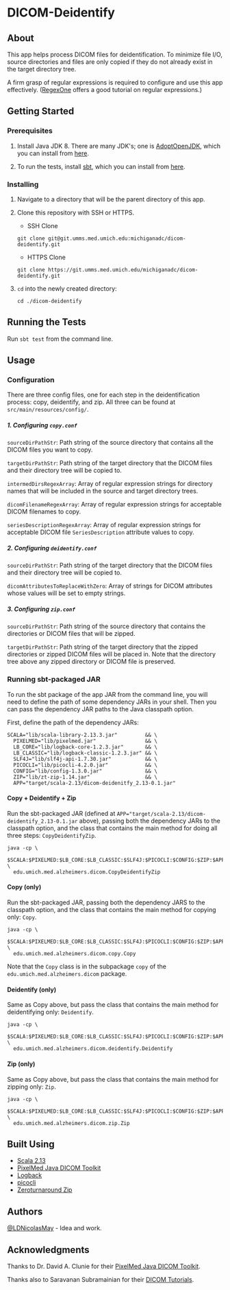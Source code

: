 # DICOM-Deidentify


## About

This app helps process DICOM files for deidentification. To minimize file I/O, source directories and files are only copied if they do not already exist in the target directory tree.

A firm grasp of regular expressions is required to configure and use this app effectively. ([RegexOne](https://regexone.com/) offers a good tutorial on regular expressions.)


## Getting Started

### Prerequisites

1. Install Java JDK 8. There are many JDK's; one is [AdoptOpenJDK](https://adoptopenjdk.net), which you can install from [here](https://adoptopenjdk.net/installation.html#).

2. To run the tests, install [sbt](https://www.scala-sbt.org/index.html), which you can install from [here](https://www.scala-sbt.org/release/docs/Setup.html).

### Installing

1. Navigate to a directory that will be the parent directory of this app.

2. Clone this repository with SSH or HTTPS.

   * SSH Clone

   ```shell script
   git clone git@git.umms.med.umich.edu:michiganadc/dicom-deidentify.git
   ```

   * HTTPS Clone
   
   ```shell script
   git clone https://git.umms.med.umich.edu/michiganadc/dicom-deidentify.git
   ```

3. `cd` into the newly created directory:

   ```shell script
   cd ./dicom-deidentify
   ```


## Running the Tests

Run `sbt test` from the command line.

## Usage

### Configuration

There are three config files, one for each step in the deidentification process: copy, deidentify, and zip. All three can be found at `src/main/resources/config/`.

##### 1. Configuring `copy.conf`

`sourceDirPathStr`: Path string of the source directory that contains all the DICOM files you want to copy.

`targetDirPathStr`: Path string of the target directory that the DICOM files and their directory tree will be copied to.

`intermedDirsRegexArray`: Array of regular expression strings for directory names that will be included in the source and target directory trees.

`dicomFilenameRegexArray`: Array of regular expression strings for acceptable DICOM filenames to copy.

`seriesDescriptionRegexArray`: Array of regular expression strings for acceptable DICOM file `SeriesDescription` attribute values to copy.

##### 2. Configuring `deidentify.conf`

`sourceDirPathStr`: Path string of the target directory that the DICOM files and their directory tree will be copied to.

`dicomAttributesToReplaceWithZero`: Array of strings for DICOM attributes whose values will be set to empty strings.

##### 3. Configuring `zip.conf`

`sourceDirPathStr`: Path string of the source directory that contains the directories or DICOM files that will be zipped.

`targetDirPathStr`: Path string of the target directory that the zipped directories or zipped DICOM files will be placed in. Note that the directory tree above any zipped directory or DICOM file is preserved.


### Running sbt-packaged JAR

To run the sbt package of the app JAR from the command line, you will need to define the path of some dependency JARs in your shell. Then you can pass the dependency JAR paths to the Java classpath option.

First, define the path of the dependency JARs:

   ```shell script
   SCALA="lib/scala-library-2.13.3.jar"         && \
     PIXELMED="lib/pixelmed.jar"                && \
     LB_CORE="lib/logback-core-1.2.3.jar"       && \
     LB_CLASSIC="lib/logback-classic-1.2.3.jar" && \
     SLF4J="lib/slf4j-api-1.7.30.jar"           && \
     PICOCLI="lib/picocli-4.2.0.jar"            && \
     CONFIG="lib/config-1.3.0.jar"              && \
     ZIP="lib/zt-zip-1.14.jar"                  && \
     APP="target/scala-2.13/dicom-deidenitfy_2.13-0.1.jar"
   ```

#### Copy + Deidentify + Zip

Run the sbt-packaged JAR (defined at `APP="target/scala-2.13/dicom-deidentify_2.13-0.1.jar` above),  passing both the dependency JARs to the classpath option, and the class that contains the main method for doing all three steps: `CopyDeidentifyZip`.

   ```shell script
   java -cp \
     $SCALA:$PIXELMED:$LB_CORE:$LB_CLASSIC:$SLF4J:$PICOCLI:$CONFIG:$ZIP:$APP \
     edu.umich.med.alzheimers.dicom.CopyDeidentifyZip
   ```

#### Copy (only)

Run the sbt-packaged JAR, passing both the dependency JARS to the classpath option, and the class that contains the main method for copying only: `Copy`.

   ```shell script
   java -cp \
     $SCALA:$PIXELMED:$LB_CORE:$LB_CLASSIC:$SLF4J:$PICOCLI:$CONFIG:$ZIP:$APP \
     edu.umich.med.alzheimers.dicom.copy.Copy
   ```

Note that the `Copy` class is in the subpackage `copy` of the `edu.umich.med.alzheimers.dicom` package.

#### Deidentify (only)

Same as Copy above, but pass the class that contains the main method for deidentifying only: `Deidentify`.

   ```shell script
   java -cp \
     $SCALA:$PIXELMED:$LB_CORE:$LB_CLASSIC:$SLF4J:$PICOCLI:$CONFIG:$ZIP:$APP \
     edu.umich.med.alzheimers.dicom.deidentify.Deidentify
   ```

#### Zip (only)

Same as Copy above, but pass the class that contains the main method for zipping only: `Zip`.

   ```shell script
   java -cp \
     $SCALA:$PIXELMED:$LB_CORE:$LB_CLASSIC:$SLF4J:$PICOCLI:$CONFIG:$ZIP:$APP \
     edu.umich.med.alzheimers.dicom.zip.Zip
   ```


## Built Using

* [Scala 2.13](https://www.scala-lang.org/)
* [PixelMed Java DICOM Toolkit](https://www.pixelmed.com/dicomtoolkit.html)
* [Logback](http://logback.qos.ch/)
* [picocli](https://picocli.info/)
* [Zeroturnaround Zip](https://github.com/zeroturnaround/zt-zip)

## Authors

[@LDNicolasMay](https://github.com/ldnicolasmay) - Idea and work.


## Acknowledgments

Thanks to Dr. David A. Clunie for their [PixelMed Java DICOM Toolkit](https://www.pixelmed.com/dicomtoolkit.html).

Thanks also to Saravanan Subramainian for their [DICOM Tutorials](https://saravanansubramanian.com/dicomtutorials/).
